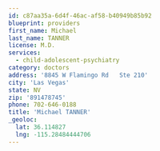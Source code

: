 ```yaml
---
id: c87aa35a-6d4f-46ac-af58-b40949b85b92
blueprint: providers
first_name: Michael
last_name: TANNER
license: M.D.
services:
  - child-adolescent-psychiatry
category: doctors
address: '8845 W Flamingo Rd   Ste 210'
city: 'Las Vegas'
state: NV
zip: '891478745'
phone: 702-646-0188
title: 'Michael TANNER'
_geoloc:
  lat: 36.114827
  lng: -115.28484444706
---
```

